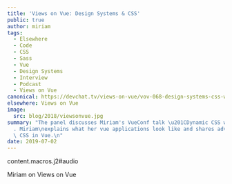 ```yaml
---
title: 'Views on Vue: Design Systems & CSS'
public: true
author: miriam
tags:
  - Elsewhere
  - Code
  - CSS
  - Sass
  - Vue
  - Design Systems
  - Interview
  - Podcast
  - Views on Vue
canonical: https://devchat.tv/views-on-vue/vov-068-design-systems-css-with-miriam-suzanne/
elsewhere: Views on Vue
image:
  src: blog/2018/viewsonvue.jpg
summary: "The panel discusses Miriam's VueConf talk \u201CDynamic CSS with Vue\u201D\
  . Miriam\nexplains what her vue applications look like and shares advice for\norganizing\
  \ CSS in Vue.\n"
date: 2019-07-02
---
```


content.macros.j2\#audio

Miriam on Views on Vue
